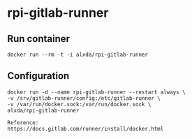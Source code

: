 # rpi-gitlab-runner

## Run container
    docker run --rm -t -i alxda/rpi-gitlab-runner


## Configuration

    docker run -d --name rpi-gitlab-runner --restart always \
    -v /srv/gitlab-runner/config:/etc/gitlab-runner \
    -v /var/run/docker.sock:/var/run/docker.sock \
    alxda/rpi-gitlab-runner

    Reference:
    https://docs.gitlab.com/runner/install/docker.html